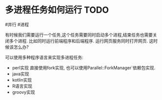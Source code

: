 # 多进程任务如何运行 TODO

#并行 #进程

有时候我们需要运行一个任务,这个任务需要同时启动多个进程,结束任务也需要关闭多个进程. 比如同时运行前端程序和后端程序. 运行网页服务同时打开网页. 这时候该怎么办?



可以使用多种程序语言来实现多进程任务:

- perl实现
  直接使用fork实现, 也可以使用Parallel::ForkManager`依赖包实现.
- java实现
- kotlin实现
- R语言实现
- groovy实现

